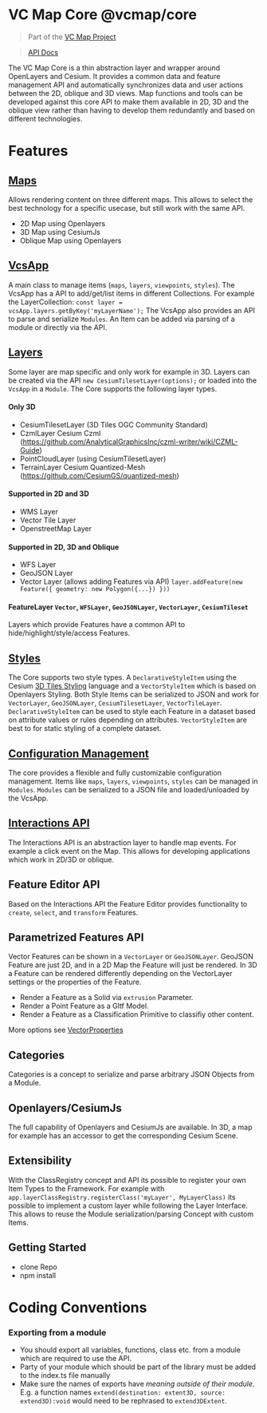 # VC Map Core @vcmap/core

> Part of the [VC Map Project](https://github.com/virtualcitySYSTEMS/map-ui)

> [API Docs](https://lib.virtualcitymap.de/core/5.0/docs/)

The VC Map Core is a thin abstraction layer and wrapper around OpenLayers and Cesium.
It provides a common data and feature management API and automatically synchronizes data and user actions between the 2D, oblique and 3D views.
Map functions and tools can be developed against this core API to make them available in 2D, 3D and the oblique view rather than having to develop
them redundantly and based on different technologies.

# Features

## [Maps](./documentation/maps.md)

Allows rendering content on three different maps. This allows to select the best technology for a specific usecase, but
still work with the same API.

- 2D Map using Openlayers
- 3D Map using CesiumJs
- Oblique Map using Openlayers

## [VcsApp](./documentation/vcsApp.md)

A main class to manage items (`maps`, `layers`, `viewpoints`, `styles`). The VcsApp has a API to add/get/list
items in different Collections. For example the LayerCollection: `const layer = vcsApp.layers.getByKey('myLayerName');`
The VcsApp also provides an API to parse and serialize `Modules`. An Item can be added via parsing of a module or directly
via the API.

## [Layers](./documentation/layers.md)

Some layer are map specific and only work for example in 3D. Layers can be created via the API
`new CesiumTilesetLayer(options);` or loaded into the `VcsApp` in a `Module`. The Core supports the following layer types.

#### Only 3D

- CesiumTilesetLayer (3D Tiles OGC Community Standard)
- CzmlLayer Cesium Czml (https://github.com/AnalyticalGraphicsInc/czml-writer/wiki/CZML-Guide)
- PointCloudLayer (using CesiumTilesetLayer)
- TerrainLayer Cesium Quantized-Mesh (https://github.com/CesiumGS/quantized-mesh)

#### Supported in 2D and 3D

- WMS Layer
- Vector Tile Layer
- OpenstreetMap Layer

#### Supported in 2D, 3D and Oblique

- WFS Layer
- GeoJSON Layer
- Vector Layer (allows adding Features via API) `layer.addFeature(new Feature({ geometry: new Polygon({...}) }))`

#### FeatureLayer `Vector`, `WFSLayer`, `GeoJSONLayer`, `VectorLayer`, `CesiumTileset`

Layers which provide Features have a common API to hide/highlight/style/access Features.

## [Styles](./documentation/style.md)

The Core supports two style types. A `DeclarativeStyleItem` using the Cesium [3D Tiles Styling](https://github.com/CesiumGS/3d-tiles/tree/main/specification/Styling) language
and a `VectorStyleItem` which is based on Openlayers Styling.
Both Style Items can be serialized to JSON and work for `VectorLayer`, `GeoJSONLayer`, `CesiumTilesetLayer`, `VectorTileLayer`.
`DeclarativeStyleItem` can be used to style each Feature in a dataset based on attribute values or rules depending on attributes.
`VectorStyleItem` are best to for static styling of a complete dataset.

## [Configuration Management](./documentation/vcsModule.md)

The core provides a flexible and fully customizable configuration management. Items like `maps`, `layers`, `viewpoints`, `styles` can be managed in `Modules`.
`Modules` can be serialized to a JSON file and loaded/unloaded by the VcsApp.

## [Interactions API](./documentation/interaction.md)

The Interactions API is an abstraction layer to handle map events. For example a click event on the Map.
This allows for developing applications which work in 2D/3D or oblique.

## Feature Editor API

Based on the Interactions API the Feature Editor provides functionality to `create`, `select`, and `transform` Features.

## Parametrized Features API

Vector Features can be shown in a `VectorLayer` or `GeoJSONLayer`. GeoJSON Feature are just 2D, and in a 2D Map the Feature
will just be rendered. In 3D a Feature can be rendered differently depending on the VectorLayer settings or the properties
of the Feature.

- Render a Feature as a Solid via `extrusion` Parameter.
- Render a Point Feature as a Gltf Model.
- Render a Feature as a Classification Primitive to classifiy other content.

More options see [VectorProperties](./src/layer/vectorProperties.ts)

## Categories

Categories is a concept to serialize and parse arbitrary JSON Objects from a Module.

## Openlayers/CesiumJs

The full capability of Openlayers and CesiumJs are available. In 3D, a map for example has an accessor to get the corresponding
Cesium Scene.

## Extensibility

With the ClassRegistry concept and API its possible to register your own Item Types to the Framework.
For example with `app.layerClassRegistry.registerClass('myLayer', MyLayerClass)` its possible to implement a custom layer
while following the Layer Interface. This allows to reuse the Module serialization/parsing Concept with custom Items.

## Getting Started

- clone Repo
- npm install

# Coding Conventions

### Exporting from a module

- You should export all variables, functions, class etc. from a module
  which are required to use the API.
- Party of your module which should be part of the library must be added to the index.ts file manually
- Make sure the names of exports have _meaning outside of their module_. E.g. a
  function names `extend(destination: extent3D, source: extend3D):void` would need to be rephrased to `extend3DExtent`.
